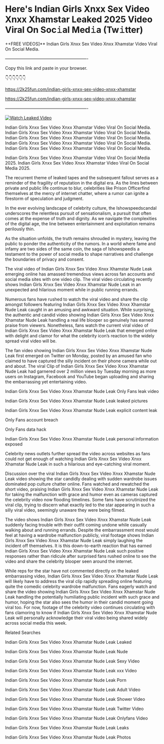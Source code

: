 # Here's Indian Girls Xnxx Sex Video Xnxx Xhamstar Leaked 2025 Video Viral On Soc𝚒al Med𝚒a (Tw𝚒tter)

++FREE VIDEOS]** Indian Girls Xnxx Sex Video Xnxx Xhamstar Video Viral On Social Media.

———————————————————-

Copy this link and paste in your browser.

👇👇👇👇👇👇

https://2k25fun.com/indian-girls-xnxx-sex-video-xnxx-xhamstar

https://2k25fun.com/indian-girls-xnxx-sex-video-xnxx-xhamstar

———————————————————-

[![Watch Leaked Video](https://miro.medium.com/v2/resize:fit:828/format:webp/1*cilzJN44JGOrTw9NJCrNHA.gif "Watch Leaked Video")](https://2k25fun.com/indian-girls-xnxx-sex-video-xnxx-xhamstar)

Indian Girls Xnxx Sex Video Xnxx Xhamstar Video Viral On Social Media. Indian Girls Xnxx Sex Video Xnxx Xhamstar Video Viral On Social Media. Indian Girls Xnxx Sex Video Xnxx Xhamstar Video Viral On Social Media. Indian Girls Xnxx Sex Video Xnxx Xhamstar Video Viral On Social Media. Indian Girls Xnxx Sex Video Xnxx Xhamstar Video Viral On Social Media.

Indian Girls Xnxx Sex Video Xnxx Xhamstar Video Viral On Social Media 2025. Indian Girls Xnxx Sex Video Xnxx Xhamstar Video Viral On Social Media 2025.

The recurrent theme of leaked tapes and the subsequent fallout serves as a reminder of the fragility of reputation in the digital era. As the lines between private and public life continue to blur, celebrities like Prison Officerfind themselves at the mercy of internet chatter, where a rumor can ignite a firestorm of speculation and judgment.

In the ever evolving landscape of celebrity culture, the Ishowspeedscandal underscores the relentless pursuit of sensationalism, a pursuit that often comes at the expense of truth and dignity. As we navigate the complexities of the digital age, the line between entertainment and exploitation remains perilously thin.

As the situation unfolds, the truth remains shrouded in mystery, leaving the public to ponder the authenticity of the rumors. In a world where fame and infamy are two sides of the same coin, the saga of Ishowspeedis a testament to the power of social media to shape narratives and challenge the boundaries of privacy and consent.

The viral video of Indian Girls Xnxx Sex Video Xnxx Xhamstar Nude Leak emerging online has amassed tremendous views across fan accounts and social media sites with one video clip. The viral video circulating recently shows Indian Girls Xnxx Sex Video Xnxx Xhamstar Nude Leak in an unexpected and hilarious moment while in public running errands.

Numerous fans have rushed to watch the viral video and share the clip amongst followers featuring Indian Girls Xnxx Sex Video Xnxx Xhamstar Nude Leak caught in an amusing and awkward situation. While surprising, the authentic and candid video showing Indian Girls Xnxx Sex Video Xnxx Xhamstar Nude Leak handling a real life blooper so genuinely has earned praise from viewers. Nonetheless, fans watch the current viral video of Indian Girls Xnxx Sex Video Xnxx Xhamstar Nude Leak that emerged online with delight and clamor for what the celebrity icon’s reaction to the widely spread viral video will be.

The fan video showing Indian Girls Xnxx Sex Video Xnxx Xhamstar Nude Leak first emerged on Twitter on Monday, posted by an amused fan who claimed to have captured the silly incident on their phone camera while out and about. The viral Clip of Indian Girls Xnxx Sex Video Xnxx Xhamstar Nude Leak had garnered over 2 million views by Tuesday morning as more users on Instagram, Facebook and YouTube began uploading and sharing the embarrassing yet entertaining video.

Indian Girls Xnxx Sex Video Xnxx Xhamstar Nude Leak Only Fans leak video

Indian Girls Xnxx Sex Video Xnxx Xhamstar Nude Leak leaked pictures

Indian Girls Xnxx Sex Video Xnxx Xhamstar Nude Leak explicit content leak

Only Fans account breach

Only Fans data hack

Indian Girls Xnxx Sex Video Xnxx Xhamstar Nude Leak personal information exposed

Celebrity news outlets further spread the video across websites as fans could not get enough of watching Indian Girls Xnxx Sex Video Xnxx Xhamstar Nude Leak in such a hilarious and eye-catching viral moment.

Discussion over the viral Indian Girls Xnxx Sex Video Xnxx Xhamstar Nude Leak video showing the star candidly dealing with sudden wardrobe issues dominated pop culture chatter online. Fans watched and rewatched the short video, praising Indian Girls Xnxx Sex Video Xnxx Xhamstar Nude Leak for taking the malfunction with grace and humor even as cameras captured the celebrity video now flooding timelines. Some fans have scrutinized the viral clip, trying to discern what exactly led to the star appearing in such a silly viral video, seemingly unaware they were being filmed.

The video shows Indian Girls Xnxx Sex Video Xnxx Xhamstar Nude Leak suddenly facing trouble with their outfit coming undone while casually walking about and running errands. Despite the embarrassment most would feel at having a wardrobe malfunction publicly, viral footage shows Indian Girls Xnxx Sex Video Xnxx Xhamstar Nude Leak simply laughing the incident off themselves. It is this down-to-earth reaction that has earned Indian Girls Xnxx Sex Video Xnxx Xhamstar Nude Leak such positive responses rather than ridicule after surprised fans rushed online to see the video and share the celebrity blooper seen around the internet.

While reps for the star have not commented directly on the leaked embarrassing video, Indian Girls Xnxx Sex Video Xnxx Xhamstar Nude Leak will likely have to address the viral clip rapidly spreading online featuring quite the comedic celebrity wardrobe malfunction. Fans eagerly watch and share the video showing Indian Girls Xnxx Sex Video Xnxx Xhamstar Nude Leak handling the potentially humiliating public incident with such grace and humor, hoping the star also sees the humor in their candid moment going viral too. For now, footage of the celebrity video continues circulating with fans clamoring to know if Indian Girls Xnxx Sex Video Xnxx Xhamstar Nude Leak will personally acknowledge their viral video being shared widely across social media this week.

Related Searches

Indian Girls Xnxx Sex Video Xnxx Xhamstar Nude Leak Leaked

Indian Girls Xnxx Sex Video Xnxx Xhamstar Nude Leak Nude

Indian Girls Xnxx Sex Video Xnxx Xhamstar Nude Leak Sexy Video

Indian Girls Xnxx Sex Video Xnxx Xhamstar Nude Leak xxx Video

Indian Girls Xnxx Sex Video Xnxx Xhamstar Nude Leak Porn

Indian Girls Xnxx Sex Video Xnxx Xhamstar Nude Leak Adult Video

Indian Girls Xnxx Sex Video Xnxx Xhamstar Nude Leak Shower Video

Indian Girls Xnxx Sex Video Xnxx Xhamstar Nude Leak Twitter Video

Indian Girls Xnxx Sex Video Xnxx Xhamstar Nude Leak Onlyfans Video

Indian Girls Xnxx Sex Video Xnxx Xhamstar Nude Leak Leaks

Indian Girls Xnxx Sex Video Xnxx Xhamstar Nude Leak Photos